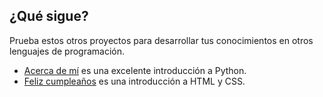 ## ¿Qué sigue?

Prueba estos otros proyectos para desarrollar tus conocimientos en otros lenguajes de programación.

- [Acerca de mí](https://projects.raspberrypi.org/en/projects/about-me?utm_source=pathway&utm_medium=whatnext&utm_campaign=projects) es una excelente introducción a Python.
- [Feliz cumpleaños](https://projects.raspberrypi.org/en/projects/happy-birthday?utm_source=pathway&utm_medium=whatnext&utm_campaign=projects) es una introducción a HTML y CSS.